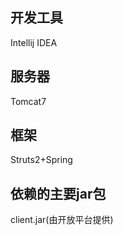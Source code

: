 ## 开发工具

Intellij IDEA


## 服务器

Tomcat7


## 框架

Struts2+Spring


## 依赖的主要jar包

client.jar(由开放平台提供)
